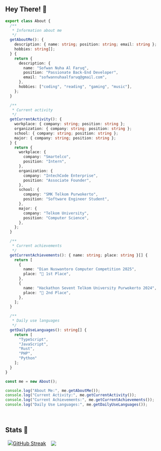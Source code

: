 ## Hey There! 👋

```ts
export class About {
  /**
   * Information about me
   */
  getAboutMe(): {
    description: { name: string; position: string; email: string };
    hobbies: string[];
  } {
    return {
      description: {
        name: "Sofwan Nuha Al Faruq",
        position: "Passionate Back-End Developer",
        email: "sofwannuhaalfaruq@gmail.com",
      },
      hobbies: ["coding", "reading", "gaming", "music"],
    };
  }

  /**
   * Current activity
   */
  getCurrentActivity(): {
    workplace: { company: string; position: string };
    organization: { company: string; position: string };
    school: { company: string; position: string };
    major: { company: string; position: string };
  } {
    return {
      workplace: {
        company: "Smartelco",
        position: "Intern",
      },
      organization: {
        company: "IntechCode Enterprise",
        position: "Associate Founder",
      },
      school: {
        company: "SMK Telkom Purwokerto",
        position: "Software Engineer Student",
      },
      major: {
        company: "Telkom University",
        position: "Computer Science",
      },
    };
  }

  /**
   * Current achievements
   */
  getCurrentAchievements(): { name: string; place: string }[] {
    return [
      {
        name: "Dian Nuswantoro Computer Competition 2025",
        place: "🥇 1st Place",
      },
      {
        name: "Hackathon Sevent Telkom University Purwokerto 2024",
        place: "🥈 2nd Place",
      },
    ];
  }

  /**
   * Daily use languages
   */
  getDailyUseLanguages(): string[] {
    return [
      "TypeScript",
      "JavaScript",
      "Rust",
      "PHP",
      "Python"
    ];
  }
}

const me = new About();

console.log("About Me:", me.getAboutMe());
console.log("Current Activity:", me.getCurrentActivity());
console.log("Current Achievements:", me.getCurrentAchievements());
console.log("Daily Use Languages:", me.getDailyUseLanguages());

```
<br/>

## Stats 🦄

<table align="center" border="0" cellpadding="0" cellspacing="0">
  <thead>
    <tr>
      <td>
            <a href="https://git.io/streak-stats">
                <img src="https://github-readme-streak-stats.herokuapp.com?user=nuha24k&theme=transparent&hide_border=true&border_radius=6" alt="GitHub Streak" />
            </a>
      </td>
      <td>
        <img align="center" src="https://github-readme-stats.vercel.app/api?username=nuha24k&show_icons=true&theme=transparent&hide_border=true" />
      </td>
    </tr>
  </thead>
</table>

